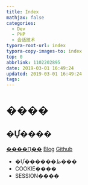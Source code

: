 ```yaml
---
title: Index
mathjax: false
categories:
  - Dev
  - PHP
  - 会话技术
typora-root-url: index
typora-copy-images-to: index
top: 0
abbrlink: 1102202895
date: 2019-03-01 16:49:24
updated: 2019-03-01 16:49:24
tags:
---
```



# ���� 
 	
## �Ự���� 
[����Ԥ��](�Ự����.md)    [Blog](http://blog.kuma8866.top/posts/790821465/)     [Github](https://github.com/KumaDocCenter/PHP/blob/master/doc/md/�Ự����/�Ự����.md)
 
* �Ự������ظ���
* COOKIE����
* SESSION����
 
